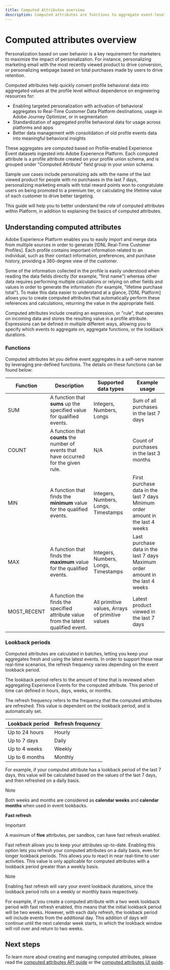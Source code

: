 ```yaml
---
title: Computed Attributes overview
description: Computed attributes are functions to aggregate event-level data into profile-level attributes. These functions are automatically computed so that they can be used across segmentation, activation, and personalization.
---
```


# Computed attributes overview

Personalization based on user behavior is a key requirement for marketers to maximize the impact of personalization. For instance, personalizing marketing email with the most recently viewed product to drive conversion, or personalizing webpage based on total purchases made by users to drive retention. 

Computed attributes help quickly convert profile behavioral data into aggregated values at the profile level without dependence on engineering resources for:

- Enabling targeted personalization with activation of behavioral aggregates to Real-Time Customer Data Platform destinations, usage in Adobe Journey Optimizer, or in segmentation
- Standardization of aggregated profile behavioral data for usage across platforms and apps
- Better data management with consolidation of old profile events data into meaningful behavioral insights

These aggregates are computed based on Profile-enabled Experience Event datasets ingested into Adobe Experience Platform. Each computed attribute is a profile attribute created on your profile union schema, and is grouped under "Computed Attribute" field group in your union schema.

Sample use cases include personalizing ads with the name of the last viewed product for people with no purchases in the last 7 days, personalizing marketing emails with total reward points won to congratulate users on being promoted to a premium tier, or calculating the lifetime value of each customer to drive better targeting.

This guide will help you to better understand the role of computed attributes within Platform, in addition to explaining the basics of computed attributes.

## Understanding computed attributes

Adobe Experience Platform enables you to easily import and merge data from multiple sources in order to generate [!DNL Real-Time Customer Profiles]. Each profile contains important information related to an individual, such as their contact information, preferences, and purchase history, providing a 360-degree view of the customer. 

Some of the information collected in the profile is easily understood when reading the data fields directly (for example, "first name") whereas other data requires performing multiple calculations or relying on other fields and values in order to generate the information (for example, "lifetime purchase total"). To make this data easier to understand at a glance, [!DNL Platform] allows you to create computed attributes that automatically perform these references and calculations, returning the value in the appropriate field.

Computed attributes include creating an expression, or "rule", that operates on incoming data and stores the resulting value in a profile attribute. Expressions can be defined in multiple different ways, allowing you to specify which events to aggregate on, aggregate functions, or the lookback durations.

### Functions

Computed attributes let you define event aggregates in a self-serve manner by leveraging pre-defined functions. The details on these functions can be found below:

| Function | Description | Supported data types | Example usage |
| -------- | ----------- | -------------------- | ------------- |
| SUM | A function that **sums** up the specified value for qualified events. | Integers, Numbers, Longs | Sum of all purchases in the last 7 days |
| COUNT | A function that **counts** the number of events that have occurred for the given rule. | N/A | Count of purchases in the last 3 months |
| MIN | A function that finds the **minimum** value for the qualified events. | Integers, Numbers, Longs, Timestamps | First purchase data in the last 7 days<br/>Minimum order amount in the last 4 weeks |
| MAX | A function that finds the **maximum** value for the qualified events. | Integers, Numbers, Longs, Timestamps | Last purchase data in the last 7 days<br/>Maximum order amount in the last 4 weeks |
| MOST_RECENT | A function the finds the specified attribute value from the latest qualified event. | All primitive values, Arrays of primitive values | Latest product viewed in the last 7 days |

### Lookback periods

Computed attributes are calculated in batches, letting you keep your aggregates fresh and using the latest events. In order to support these near real-time scenarios, the refresh frequency varies depending on the event lookback period.

The lookback period refers to the amount of time that is reviewed when aggregating Experience Events for the computed attribute. This period of time can defined in hours, days, weeks, or months.

The refresh frequency refers to the frequency that the computed attributes are refreshed. This value is dependent on the lookback period, and is automatically set.

| Lookback period | Refresh frequency |
| --------------- | ----------------- |
| Up to 24 hours | Hourly |
| Up to 7 days | Daily |
| Up to 4 weeks | Weekly |
| Up to 6 months | Monthly |

For example, if your computed attribute has a lookback period of the last 7 days, this value will be calculated based on the values of the last 7 days, and then refreshed on a daily basis.

>[!NOTE]
>
>Both weeks and months are considered as **calendar weeks** and **calendar months** when used in event lookbacks.

**Fast refresh**

>[!IMPORTANT]
>
>A maximum of **five** attributes, per sandbox, can have fast refresh enabled. 

Fast refresh allows you to keep your attributes up-to-date. Enabling this option lets you refresh your computed attributes on a daily basis, even for longer lookback periods. This allows you to react in near real-time to user activities. This value is only applicable for computed attributes with a lookback period greater than a weekly basis. 

>[!NOTE]
>
>Enabling fast refresh will vary your event lookback durations, since the lookback period rolls on a weekly or monthly basis respectively.
>
>For example, if you create a computed attribute with a two week lookback period with fast refresh enabled, this means that the initial lookback period will be two weeks. However, with each daily refresh, the lookback period will include events from the additional day. This addition of days will continue until the next calendar week starts, in which the lookback window will roll over and return to two weeks.

## Next steps

To learn more about creating and managing computed attributes, please read the [computed attributes API guide](./api.md) or the [computed attributes UI guide](./ui.md). 
